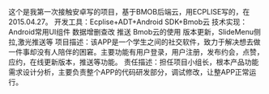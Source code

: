 ﻿这个是我第一次接触安卓写的项目，基于BMOB后端云，用ECPLISE写的，在2015.04.27。
开发工具：Ecplise+ADT+Android SDK+Bmob云
技术实现：Android常用UI组件 数据增删查改 推送 Bmob云的使用 版本更新，SlideMenu侧拉,激光推送等
项目描述：该APP是一个学生之间的社交软件，致力于解决想去做一件事却没有人陪伴的困窘。主要功能有用户登录，用户注册，发布约会，点赞，应约，在线更新版本，推送等功能。
责任描述：担任项目小组长，根本产品功能需求设计分析，主要负责整个APP的代码研发部分，调试修改，让整APP正常运行。
